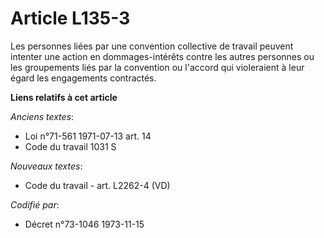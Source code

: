 # Article L135-3

Les personnes liées par une convention collective de travail peuvent intenter une action en dommages-intérêts contre les
autres personnes ou les groupements liés par la convention ou l'accord qui violeraient à leur égard les engagements
contractés.

**Liens relatifs à cet article**

_Anciens textes_:

  - Loi n°71-561 1971-07-13 art. 14
  - Code du travail 1031 S

_Nouveaux textes_:

  - Code du travail - art. L2262-4 (VD)

_Codifié par_:

  - Décret n°73-1046 1973-11-15
